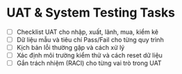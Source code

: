 # UAT & System Testing Tasks

- [ ] Checklist UAT cho nhập, xuất, lãnh, mua, kiểm kê
- [ ] Dữ liệu mẫu và tiêu chí Pass/Fail cho từng quy trình
- [ ] Kịch bản lỗi thường gặp và cách xử lý
- [ ] Xác định môi trường kiểm thử và cách reset dữ liệu
- [ ] Gắn trách nhiệm (RACI) cho từng vai trò trong UAT
